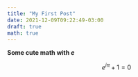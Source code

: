 ```yaml
---
title: "My First Post"
date: 2021-12-09T09:22:49-03:00
draft: true
math: true
---
```


**Some cute math with $e$**

$$ e^{i\pi} + 1 = 0 $$

